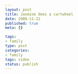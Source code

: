 ```yaml
--- 
layout: post
title: Jasmine does a cartwheel
date: 2008-11-22
published: true
meta: {}

tags: 
- family
type: post
categories: 
- family
tags: video
status: publish
---
```

<div class="wlWriterSmartContent" style="padding-right: 0px;padding-left: 0px;float: none;padding-bottom: 0px;margin: 0px;padding-top: 0px"></div>

